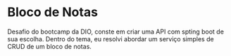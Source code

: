 # Bloco de Notas

Desafio do bootcamp da DIO, conste em criar uma API com spting boot de sua escolha. Dentro do tema, eu resolvi abordar um serviço simples de CRUD de um bloco de notas.
